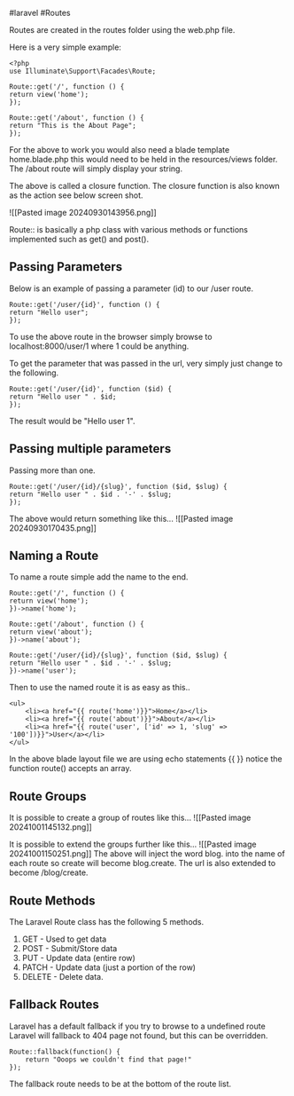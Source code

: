 #laravel #Routes

Routes are created in the routes folder using the web.php file.

Here is a very simple example:

```
<?php
use Illuminate\Support\Facades\Route;

Route::get('/', function () {
return view('home');
});

Route::get('/about', function () {
return "This is the About Page";
});
```

For the above to work you would also need a blade template home.blade.php this would need to be held in the resources/views folder.  The /about route will simply display your string.

The above is called a closure function.  The closure function is also known as the action see below screen shot.

![[Pasted image 20240930143956.png]]

Route:: is basically a php class with various methods or functions implemented such as get() and post().


## Passing Parameters
Below is an example of passing a parameter (id) to our /user route.

```
Route::get('/user/{id}', function () {
return "Hello user";
});
```

To use the above route in the browser simply browse to localhost:8000/user/1 where 1 could be anything.

To get the parameter that was passed in the url, very simply just change to the following.
```
Route::get('/user/{id}', function ($id) {
return "Hello user " . $id;
});
```
The result would be "Hello user 1".


## Passing multiple parameters
Passing more than one.
```
Route::get('/user/{id}/{slug}', function ($id, $slug) {
return "Hello user " . $id . '-' . $slug;
});
```
The above would return something like this...
![[Pasted image 20240930170435.png]]


## Naming a Route
To name a route simple add the name to the end.
```
Route::get('/', function () {
return view('home');
})->name('home');

Route::get('/about', function () {
return view('about');
})->name('about');

Route::get('/user/{id}/{slug}', function ($id, $slug) {
return "Hello user " . $id . '-' . $slug;
})->name('user');
```

Then to use the named route it is as easy as this..
```
<ul>
	<li><a href="{{ route('home')}}">Home</a></li>
	<li><a href="{{ route('about')}}">About</a></li>
	<li><a href="{{ route('user', ['id' => 1, 'slug' => '100'])}}">User</a></li>
</ul>
```

In the above blade layout file we are using echo statements {{  }} notice the function route() accepts an array.

## Route Groups

It is possible to create a group of routes like this...
![[Pasted image 20241001145132.png]]

It is possible to extend the groups further like this...
![[Pasted image 20241001150251.png]]
The above will inject the word blog. into the name of each route so create will become blog.create.  The url is also extended to become /blog/create.

## Route Methods
The Laravel Route class has the following 5 methods.

1. GET  - Used to get data
2. POST  - Submit/Store data
3. PUT  - Update data (entire row)
4. PATCH  - Update data (just a portion of the row)
5. DELETE  - Delete data.

## Fallback Routes
Laravel has a default fallback if you try to browse to a undefined route Laravel will fallback to 404 page not found, but this can be overridden.

```
Route::fallback(function() {
	return "Ooops we couldn't find that page!"
});
```

The fallback route needs to be at the bottom of the route list.
